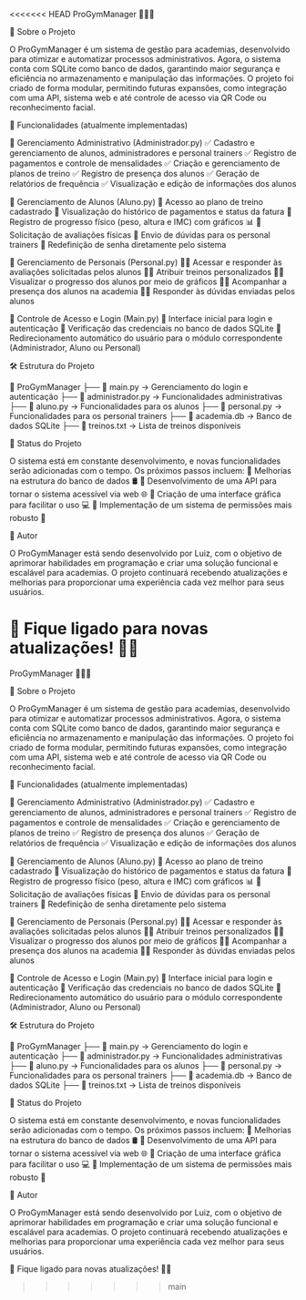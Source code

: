 <<<<<<< HEAD
ProGymManager 💪🏋️‍♂️

📌 Sobre o Projeto

O ProGymManager é um sistema de gestão para academias, desenvolvido para otimizar e automatizar processos administrativos. Agora, o sistema conta com SQLite como banco de dados, garantindo maior segurança e eficiência no armazenamento e manipulação das informações. O projeto foi criado de forma modular, permitindo futuras expansões, como integração com uma API, sistema web e até controle de acesso via QR Code ou reconhecimento facial.

🚀 Funcionalidades (atualmente implementadas)

🔹 Gerenciamento Administrativo (Administrador.py)
✅ Cadastro e gerenciamento de alunos, administradores e personal trainers
✅ Registro de pagamentos e controle de mensalidades
✅ Criação e gerenciamento de planos de treino
✅ Registro de presença dos alunos
✅ Geração de relatórios de frequência
✅ Visualização e edição de informações dos alunos

🔹 Gerenciamento de Alunos (Aluno.py)
📌 Acesso ao plano de treino cadastrado
📌 Visualização do histórico de pagamentos e status da fatura
📌 Registro de progresso físico (peso, altura e IMC) com gráficos 📊
📌 Solicitação de avaliações físicas
📌 Envio de dúvidas para os personal trainers
📌 Redefinição de senha diretamente pelo sistema

🔹 Gerenciamento de Personais (Personal.py)
🏋️‍♂️ Acessar e responder às avaliações solicitadas pelos alunos
🏋️‍♂️ Atribuir treinos personalizados
🏋️‍♂️ Visualizar o progresso dos alunos por meio de gráficos
🏋️‍♂️ Acompanhar a presença dos alunos na academia
🏋️‍♂️ Responder às dúvidas enviadas pelos alunos

🔹 Controle de Acesso e Login (Main.py)
🔑 Interface inicial para login e autenticação
🔑 Verificação das credenciais no banco de dados SQLite
🔑 Redirecionamento automático do usuário para o módulo correspondente (Administrador, Aluno ou Personal)

🛠 Estrutura do Projeto

📂 ProGymManager
├── 📜 main.py → Gerenciamento do login e autenticação
├── 📜 administrador.py → Funcionalidades administrativas
├── 📜 aluno.py → Funcionalidades para os alunos
├── 📜 personal.py → Funcionalidades para os personal trainers
├── 📜 academia.db → Banco de dados SQLite
├── 📜 treinos.txt → Lista de treinos disponíveis

📅 Status do Projeto

O sistema está em constante desenvolvimento, e novas funcionalidades serão adicionadas com o tempo. Os próximos passos incluem:
🔹 Melhorias na estrutura do banco de dados 🛢️
🔹 Desenvolvimento de uma API para tornar o sistema acessível via web 🌐
🔹 Criação de uma interface gráfica para facilitar o uso 💻
🔹 Implementação de um sistema de permissões mais robusto 🔐

👤 Autor

O ProGymManager está sendo desenvolvido por Luiz, com o objetivo de aprimorar habilidades em programação e criar uma solução funcional e escalável para academias. O projeto continuará recebendo atualizações e melhorias para proporcionar uma experiência cada vez melhor para seus usuários.

🔗 Fique ligado para novas atualizações! 🚀💪
=======
ProGymManager 💪🏋️‍♂️

📌 Sobre o Projeto

O ProGymManager é um sistema de gestão para academias, desenvolvido para otimizar e automatizar processos administrativos. Agora, o sistema conta com SQLite como banco de dados, garantindo maior segurança e eficiência no armazenamento e manipulação das informações. O projeto foi criado de forma modular, permitindo futuras expansões, como integração com uma API, sistema web e até controle de acesso via QR Code ou reconhecimento facial.

🚀 Funcionalidades (atualmente implementadas)

🔹 Gerenciamento Administrativo (Administrador.py)
✅ Cadastro e gerenciamento de alunos, administradores e personal trainers
✅ Registro de pagamentos e controle de mensalidades
✅ Criação e gerenciamento de planos de treino
✅ Registro de presença dos alunos
✅ Geração de relatórios de frequência
✅ Visualização e edição de informações dos alunos

🔹 Gerenciamento de Alunos (Aluno.py)
📌 Acesso ao plano de treino cadastrado
📌 Visualização do histórico de pagamentos e status da fatura
📌 Registro de progresso físico (peso, altura e IMC) com gráficos 📊
📌 Solicitação de avaliações físicas
📌 Envio de dúvidas para os personal trainers
📌 Redefinição de senha diretamente pelo sistema

🔹 Gerenciamento de Personais (Personal.py)
🏋️‍♂️ Acessar e responder às avaliações solicitadas pelos alunos
🏋️‍♂️ Atribuir treinos personalizados
🏋️‍♂️ Visualizar o progresso dos alunos por meio de gráficos
🏋️‍♂️ Acompanhar a presença dos alunos na academia
🏋️‍♂️ Responder às dúvidas enviadas pelos alunos

🔹 Controle de Acesso e Login (Main.py)
🔑 Interface inicial para login e autenticação
🔑 Verificação das credenciais no banco de dados SQLite
🔑 Redirecionamento automático do usuário para o módulo correspondente (Administrador, Aluno ou Personal)

🛠 Estrutura do Projeto

📂 ProGymManager
├── 📜 main.py → Gerenciamento do login e autenticação
├── 📜 administrador.py → Funcionalidades administrativas
├── 📜 aluno.py → Funcionalidades para os alunos
├── 📜 personal.py → Funcionalidades para os personal trainers
├── 📜 academia.db → Banco de dados SQLite
├── 📜 treinos.txt → Lista de treinos disponíveis

📅 Status do Projeto

O sistema está em constante desenvolvimento, e novas funcionalidades serão adicionadas com o tempo. Os próximos passos incluem:
🔹 Melhorias na estrutura do banco de dados 🛢️
🔹 Desenvolvimento de uma API para tornar o sistema acessível via web 🌐
🔹 Criação de uma interface gráfica para facilitar o uso 💻
🔹 Implementação de um sistema de permissões mais robusto 🔐

👤 Autor

O ProGymManager está sendo desenvolvido por Luiz, com o objetivo de aprimorar habilidades em programação e criar uma solução funcional e escalável para academias. O projeto continuará recebendo atualizações e melhorias para proporcionar uma experiência cada vez melhor para seus usuários.

🔗 Fique ligado para novas atualizações! 🚀💪
>>>>>>> main
